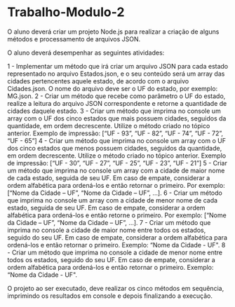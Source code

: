 # Trabalho-Modulo-2
O aluno deverá criar um projeto Node.js para realizar a criação de alguns métodos e processamento de arquivos JSON.

O aluno deverá desempenhar as seguintes atividades:

1 - Implementar um método que irá criar um arquivo JSON para cada estado representado no arquivo Estados.json, e o seu conteúdo será um array das cidades pertencentes aquele estado, de acordo com o arquivo Cidades.json. O nome do arquivo deve ser o UF do estado, por exemplo: MG.json.
2 - Criar um método que recebe como parâmetro o UF do estado, realize a leitura do arquivo JSON correspondente e retorne a quantidade de cidades daquele estado.
3 - Criar um método que imprima no console um array com o UF dos cinco estados que mais possuem cidades, seguidos da quantidade, em ordem decrescente. Utilize o método criado no tópico anterior. Exemplo de impressão: [“UF - 93”, “UF - 82”, “UF - 74”, “UF - 72”, “UF - 65”]
4 - Criar um método que imprima no console um array com o UF dos cinco estados que menos possuem cidades, seguidos da quantidade, em ordem decrescente. Utilize o método criado no tópico anterior. Exemplo de impressão: [“UF - 30”, “UF - 27”, “UF - 25”, “UF - 23”, “UF - 21”]
5 - Criar um método que imprima no console um array com a cidade de maior nome de cada estado, seguida de seu UF. Em caso de empate, considerar a ordem alfabética para ordená-los e então retornar o primeiro. Por exemplo: [“Nome da Cidade – UF”, “Nome da Cidade – UF”, ...].
6 - Criar um método que imprima no console um array com a cidade de menor nome de cada estado, seguida de seu UF. Em caso de empate, considerar a ordem alfabética para ordená-los e então retorne o primeiro. Por exemplo: [“Nome da Cidade – UF”, “Nome da Cidade – UF”, ...].
7 - Criar um método que imprima no console a cidade de maior nome entre todos os estados, seguido do seu UF. Em caso de empate, considerar a ordem alfabética para ordená-los e então retornar o primeiro. Exemplo: “Nome da Cidade - UF".
8 - Criar um método que imprima no console a cidade de menor nome entre todos os estados, seguido do seu UF. Em caso de empate, considerar a ordem alfabética para ordená-los e então retornar o primeiro. Exemplo: “Nome da Cidade - UF".

O projeto ao ser executado, deve realizar os cinco métodos em sequência, imprimindo os resultados em console e depois finalizando a execução.

